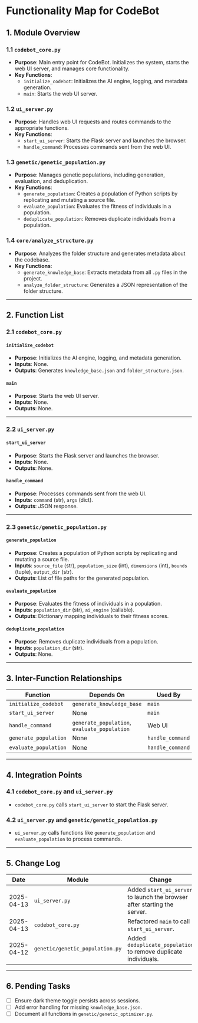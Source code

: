# Functionality Map for CodeBot

## **1. Module Overview**

### **1.1 `codebot_core.py`**
- **Purpose**: Main entry point for CodeBot. Initializes the system, starts the web UI server, and manages core functionality.
- **Key Functions**:
  - `initialize_codebot`: Initializes the AI engine, logging, and metadata generation.
  - `main`: Starts the web UI server.

### **1.2 `ui_server.py`**
- **Purpose**: Handles web UI requests and routes commands to the appropriate functions.
- **Key Functions**:
  - `start_ui_server`: Starts the Flask server and launches the browser.
  - `handle_command`: Processes commands sent from the web UI.

### **1.3 `genetic/genetic_population.py`**
- **Purpose**: Manages genetic populations, including generation, evaluation, and deduplication.
- **Key Functions**:
  - `generate_population`: Creates a population of Python scripts by replicating and mutating a source file.
  - `evaluate_population`: Evaluates the fitness of individuals in a population.
  - `deduplicate_population`: Removes duplicate individuals from a population.

### **1.4 `core/analyze_structure.py`**
- **Purpose**: Analyzes the folder structure and generates metadata about the codebase.
- **Key Functions**:
  - `generate_knowledge_base`: Extracts metadata from all `.py` files in the project.
  - `analyze_folder_structure`: Generates a JSON representation of the folder structure.

---

## **2. Function List**

### **2.1 `codebot_core.py`**
#### `initialize_codebot`
- **Purpose**: Initializes the AI engine, logging, and metadata generation.
- **Inputs**: None.
- **Outputs**: Generates `knowledge_base.json` and `folder_structure.json`.

#### `main`
- **Purpose**: Starts the web UI server.
- **Inputs**: None.
- **Outputs**: None.

---

### **2.2 `ui_server.py`**
#### `start_ui_server`
- **Purpose**: Starts the Flask server and launches the browser.
- **Inputs**: None.
- **Outputs**: None.

#### `handle_command`
- **Purpose**: Processes commands sent from the web UI.
- **Inputs**: `command` (str), `args` (dict).
- **Outputs**: JSON response.

---

### **2.3 `genetic/genetic_population.py`**
#### `generate_population`
- **Purpose**: Creates a population of Python scripts by replicating and mutating a source file.
- **Inputs**: `source_file` (str), `population_size` (int), `dimensions` (int), `bounds` (tuple), `output_dir` (str).
- **Outputs**: List of file paths for the generated population.

#### `evaluate_population`
- **Purpose**: Evaluates the fitness of individuals in a population.
- **Inputs**: `population_dir` (str), `ai_engine` (callable).
- **Outputs**: Dictionary mapping individuals to their fitness scores.

#### `deduplicate_population`
- **Purpose**: Removes duplicate individuals from a population.
- **Inputs**: `population_dir` (str).
- **Outputs**: None.

---

## **3. Inter-Function Relationships**

| **Function**               | **Depends On**                     | **Used By**                     |
|-----------------------------|-------------------------------------|----------------------------------|
| `initialize_codebot`        | `generate_knowledge_base`          | `main`                          |
| `start_ui_server`           | None                               | `main`                          |
| `handle_command`            | `generate_population`, `evaluate_population` | Web UI                          |
| `generate_population`       | None                               | `handle_command`                |
| `evaluate_population`       | None                               | `handle_command`                |

---

## **4. Integration Points**

### **4.1 `codebot_core.py` and `ui_server.py`**
- `codebot_core.py` calls `start_ui_server` to start the Flask server.

### **4.2 `ui_server.py` and `genetic/genetic_population.py`**
- `ui_server.py` calls functions like `generate_population` and `evaluate_population` to process commands.

---

## **5. Change Log**

| **Date**       | **Module**               | **Change**                                                                 |
|-----------------|--------------------------|-----------------------------------------------------------------------------|
| 2025-04-13     | `ui_server.py`           | Added `start_ui_server` to launch the browser after starting the server.   |
| 2025-04-13     | `codebot_core.py`        | Refactored `main` to call `start_ui_server`.                               |
| 2025-04-12     | `genetic/genetic_population.py` | Added `deduplicate_population` to remove duplicate individuals.           |

---

## **6. Pending Tasks**
- [ ] Ensure dark theme toggle persists across sessions.
- [ ] Add error handling for missing `knowledge_base.json`.
- [ ] Document all functions in `genetic/genetic_optimizer.py`.
